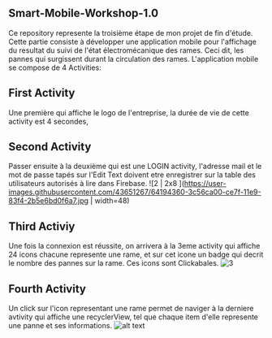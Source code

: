 ## Smart-Mobile-Workshop-1.0
Ce repository represente  la troisième étape de mon projet de fin d'étude.
Cette partie consiste à développer une application mobile pour l'affichage du resultat du suivi de l'état électromécanique des rames.
Ceci dit, les pannes qui surgissent durant la circulation des rames.
L'application mobile se compose de 4 Activities:
## First Activity
Une première qui affiche le logo de l'entreprise, la durée de vie de cette activity est 4 secondes, 
## Second Activity
 Passer ensuite à la deuxième qui est une LOGIN activity, l'adresse mail et le mot de passe tapés sur l'Edit Text doivent etre enregistrer
sur la table des utilisateurs autorisés à lire dans Firebase.
![2 | 2x8 ](https://user-images.githubusercontent.com/43651267/64194360-3c56ca00-ce7f-11e9-83f4-2b5e6bd0f6a7.jpg | width=48)
## Third Activiy
Une fois la connexion est réussite, on arrivera à la 3eme activity qui affiche 24 icons chacune represente une rame, et sur cet icone un badge  qui decrit le nombre des pannes sur la rame. Ces icons sont Clickabales.
![3](https://user-images.githubusercontent.com/43651267/64194375-44af0500-ce7f-11e9-8206-86e4241c98d0.jpg)

## Fourth Activity
Un click sur l'icon representant une rame permet de naviger à la derniere avtivity qui affiche une recyclerView, tel que chaque item d'elle 
represente une panne et ses informations. 
![alt text](C:\Users\PERS\Downloads\4.jpg)
